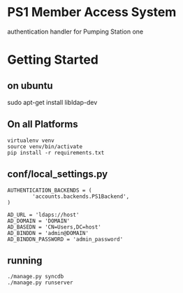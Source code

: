 PS1 Member Access System
========================

authentication handler for Pumping Station one


Getting Started
===============

on ubuntu
---------

   sudo apt-get install libldap-dev

On all Platforms
----------------

    virtualenv venv
    source venv/bin/activate
    pip install -r requirements.txt

conf/local_settings.py
----------------------

    AUTHENTICATION_BACKENDS = (
            'accounts.backends.PS1Backend',
    )

    AD_URL = 'ldaps://host'
    AD_DOMAIN = 'DOMAIN'
    AD_BASEDN = 'CN=Users,DC=host'
    AD_BINDDN = 'admin@DOMAIN'
    AD_BINDDN_PASSWORD = 'admin_password'


running
-------

    ./manage.py syncdb
    ./manage.py runserver
